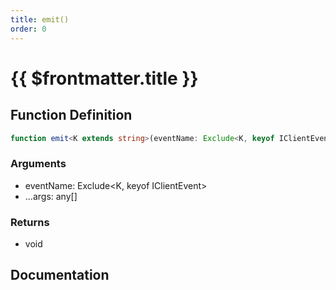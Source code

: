 ```yaml
---
title: emit()
order: 0
---
```


# {{ $frontmatter.title }}

<!--@include: ./emit_partial_header.md-->

## Function Definition

```ts
function emit<K extends string>(eventName: Exclude<K, keyof IClientEvent>, ...args: any[]): void;
```

### Arguments

* eventName: Exclude\<K, keyof IClientEvent\>
* ...args: any[]

### Returns

* void

## Documentation

<!--@include: ./emit_partial_footer.md-->
